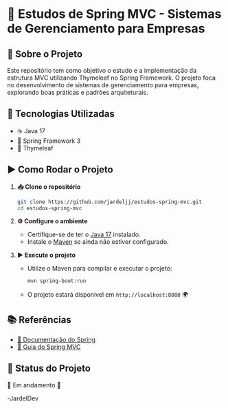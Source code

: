 # 📌 Estudos de Spring MVC - Sistemas de Gerenciamento para Empresas

## 📖 Sobre o Projeto
Este repositório tem como objetivo o estudo e a implementação da estrutura MVC utilizando Thymeleaf no Spring Framework. O projeto foca no desenvolvimento de sistemas de gerenciamento para empresas, explorando boas práticas e padrões arquiteturais.

## 🚀 Tecnologias Utilizadas
- ☕ Java 17
- 🌱 Spring Framework 3
- 🎨 Thymeleaf

## ▶️ Como Rodar o Projeto
1. **📥 Clone o repositório**
   ```sh
   git clone https://github.com/jardeljj/estudos-spring-mvc.git
   cd estudos-spring-mvc
   ```

2. **⚙️ Configure o ambiente**
   - Certifique-se de ter o [Java 17](https://www.oracle.com/java/technologies/javase/jdk17-archive-downloads.html) instalado.
   - Instale o [Maven](https://maven.apache.org/download.cgi) se ainda não estiver configurado.

3. **▶️ Execute o projeto**
   - Utilize o Maven para compilar e executar o projeto:
     ```sh
     mvn spring-boot:run
     ```
   - O projeto estará disponível em `http://localhost:8080` 🌍

## 📚 Referências
- [📜 Documentação do Spring](https://docs.spring.io/spring-framework/docs/current/reference/html/)
- [📌 Guia do Spring MVC](https://docs.spring.io/spring-framework/docs/current/reference/html/web.html)

## 🚧 Status do Projeto
🚀 Em andamento 🚧

-JardelDev

